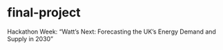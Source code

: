 # final-project
Hackathon Week: “Watt’s Next: Forecasting the UK’s Energy Demand and Supply in 2030”
